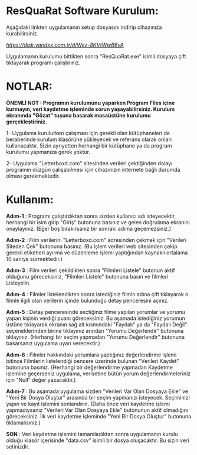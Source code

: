 # ResQuaRat Software Kurulum:
Aşağıdaki linkten uygulamanın setup dosyasını indirip cihazınıza kurabilirsiniz.

*https://disk.yandex.com.tr/d/Wez-8KVtWwB6vA*

Uygulamanın kurulumu bittikten sonra "ResQuaRat.exe" isimli dosyaya çift tıklayarak programı çalıştırınız.

# NOTLAR:
**ÖNEMLİ NOT : Programın kurulumunu yaparken Program Files içine kurmayın, veri kaydetme işleminde sorun yaşayabilirsiniz. Kurulum ekranında "Gözat" tuşuna basarak masaüstüne kurulumu gerçekleştiriniz.**

1- Uygulama kurulurken çalışması için gerekli olan kütüphaneleri de beraberinde kurulum klasörüne yükleyecek ve referans olarak onları kullanacaktır. Sizin ayrıyetten herhangi bir kütüphane ya da program kurulumu yapmanıza gerek yoktur.

2- Uygulama "Letterboxd.com" sitesinden verileri çektiğinden dolayı programın düzgün çalışabilmesi için cihazınızın internete bağlı durumda olması gerekmektedir.

# Kullanım:
**Adım-1** : Programı çalıştırdıktan sonra sizden kullanıcı adı isteyecektir, herhangi bir isim girip "Giriş" butonuna basınız ve gelen doğrulama ekranını onaylayınız. (Eğer boş bırakırsanız bir sonraki adıma geçemezsiniz.)

**Adım-2** : Film verilerini "Letterboxd.com" adresinden çekmek için "Verileri Siteden Çek" butonuna basınız. (Bu işlem verileri web sitesinden çekip gerekli etiketleri ayırma ve düzenleme işlemi yaptığından kaynaklı ortalama 10 saniye sürmektedir.)

**Adım-3** : Film verileri çekildikten sonra "Filmleri Listele" butonun aktif olduğunu göreceksiniz, "Filmleri Listele" butonuna basın ve filmleri Listeyelin.

**Adım-4** : Filmler listelendikten sonra istediğiniz filmin adına çift tıklayarak o filmle ilgili olan verilerin içinde bulunduğu detay penceresini açınız.

**Adım-5** : Detay penceresinde seçtiğiniz filme yapılan yorumlar ve yorumu yapan kişinin verdiği puanı göreceksiniz. Bu aşamada istediğiniz yorumun üstüne tıklayarak ekranın sağ alt kısmındaki "Faydalı" ya da "Faydalı Değil" seçeneklerinden birine tıklayınız arından "Yorumu Değerlendir" butonuna tıklayınız. (Herhangi bir seçim yapmadan "Yorumu Değerlendir" butonuna basarsanız uygulama uyarı verecektir.)

**Adım-6** : Filmler hakkındaki yorumlara yaptığınız değerlendirme işlemi bitince Filmlerin listelendiği pencere üzerinde bulunan "Verileri Kaydet" butonuna basınız. (Herhangi bir değerlendirme yapmadan Kaydetme işlemine geçerseniz uygulama, verisetine bütün yorum değerlendirmeleriniz için "Null" değer yazacaktır.)

**Adım-7** : Bu aşamada uygulama sizden "Verileri Var Olan Dosyaya Ekle" ve "Yeni Bir Dosya Oluştur" arasında bir seçim yapmanızı isteyecek. Seçiminizi yapın ve kayıt işlemini sonlandırın. (Daha önce veri kaydetme işlemi yapmadıysanız "Verileri Var Olan Dosyaya Ekle" butonunun aktif olmadığını göreceksiniz. İlk veri kaydetme işleminde "Yeni Bir Dosya Oluştur" butonuna tıklamalısınız.)

**SON** : Veri kaydetme işlemini tamamladıktan sonra uygulamanın kurulu olduğu klasör içerisinde "data.csv" isimli bir dosya oluşacaktır. Bu sizin veri setinizdir.
